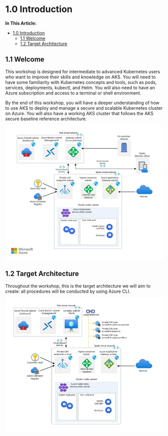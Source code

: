 # 1.0 Introduction

**In This Article:**
- [1.0 Introduction](#10-introduction)
  - [1.1 Welcome](#11-welcome)
  - [1.2 Target Architecture](#12-target-architecture)



## 1.1 Welcome

This workshop is designed for intermediate to advanced Kubernetes users who want to improve their skills and knowledge on AKS. You will need to have some familiarity with Kubernetes concepts and tools, such as pods, services, deployments, kubectl, and Helm. You will also need to have an Azure subscription and access to a terminal or shell environment.

By the end of this workshop, you will have a deeper understanding of how to use AKS to deploy and manage a secure and scalable Kubernetes cluster on Azure. You will also have a working AKS cluster that follows the AKS secure baseline reference architecture.

![Screenshot](images/aks-baseline-architecture.jpg)


## 1.2 Target Architecture

Throughout the workshop, this is the target architecture we will aim to create:
all procedures will be conducted by using Azure CLI.

![Screenshot](images/aks-baseline-architecture-workshop.jpg)
